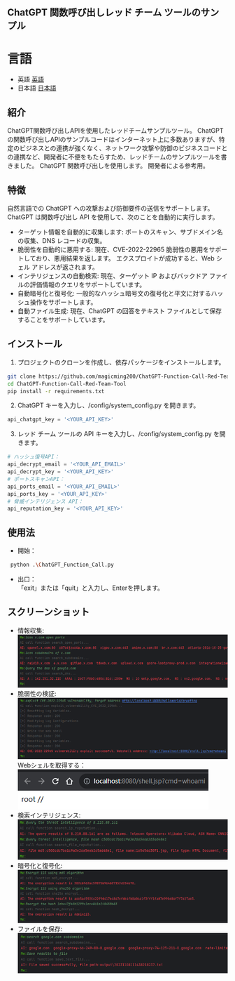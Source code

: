 ## ChatGPT 関数呼び出しレッド チーム ツールのサンプル
# 言語
- 英語 [英語](README.md)
- 日本語 [日本語](README_ja.md)
## 紹介
ChatGPT関数呼び出しAPIを使用したレッドチームサンプルツール。 ChatGPTの関数呼び出しAPIのサンプルコードはインターネット上に多数ありますが、特定のビジネスとの連携が強くなく、ネットワーク攻撃や防御のビジネスコードとの連携など、開発者に不便をもたらすため、レッドチームのサンプルツールを書きました。 ChatGPT 関数呼び出しを使用します。 開発者による参考用。
## 特徴
自然言語での ChatGPT への攻撃および防御要件の送信をサポートします。ChatGPT は関数呼び出し API を使用して、次のことを自動的に実行します。
- ターゲット情報を自動的に収集します: ポートのスキャン、サブドメイン名の収集、DNS レコードの収集。
- 脆弱性を自動的に悪用する: 現在、CVE-2022-22965 脆弱性の悪用をサポートしており、悪用結果を返します。 エクスプロイトが成功すると、Web シェル アドレスが返されます。
- インテリジェンスの自動検索: 現在、ターゲット IP およびバックドア ファイルの評価情報のクエリをサポートしています。
- 自動暗号化と復号化: 一般的なハッシュ暗号文の復号化と平文に対するハッシュ操作をサポートします。
- 自動ファイル生成: 現在、ChatGPT の回答をテキスト ファイルとして保存することをサポートしています。
## インストール
1. プロジェクトのクローンを作成し、依存パッケージをインストールします。
```bash
git clone https://github.com/magicming200/ChatGPT-Function-Call-Red-Team-Tool.git
cd ChatGPT-Function-Call-Red-Team-Tool
pip install -r requirements.txt
```
2. ChatGPT キーを入力し、/config/system_config.py を開きます。
```python
api_chatgpt_key = '<YOUR_API_KEY>'
```
3. レッド チーム ツールの API キーを入力し、/config/system_config.py を開きます。
```python
# ハッシュ復号API：
api_decrypt_email = '<YOUR_API_EMAIL>'
api_decrypt_key = '<YOUR_API_KEY>'
# ポートスキャンAPI：
api_ports_email = '<YOUR_API_EMAIL>'
api_ports_key = '<YOUR_API_KEY>'
# 脅威インテリジェンス API：
api_reputation_key = '<YOUR_API_KEY>'
```
## 使用法
- 開始：  
```bash
 python .\ChatGPT_Function_Call.py
```  
- 出口：  
「exit」または「quit」と入力し、Enterを押します。
## スクリーンショット
- 情報収集:  
![info gather](readme_pics/info_gather.png)  
- 脆弱性の検証:
![exploit vulnerability](readme_pics/exploit_vul_1.png)  
Webシェルを取得する：  
![exploit vulnerability](readme_pics/exploit_vul_2.png)  
- 検索インテリジェンス:  
![search intelligence](readme_pics/intelligence.png)  
- 暗号化と復号化:  
![encrypt and decrypt](readme_pics/encrypt_decrypt.png)  
- ファイルを保存:  
![save file ](readme_pics/save_file.png)
